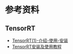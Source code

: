 # 参考资料

## TensorRT<br>
- [TensorRT(1)-介绍-使用-安装](https://arleyzhang.github.io/articles/7f4b25ce/)<br>
- [TensorRT安装及使用教程](https://blog.csdn.net/zong596568821xp/article/details/86077553)<br>
